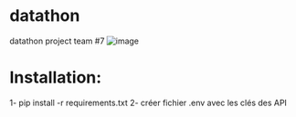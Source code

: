 # datathon
datathon project team #7
![image](https://github.com/user-attachments/assets/b24b4772-c6e7-4e63-8820-42b1b77791d3)


# Installation:
1- pip install -r requirements.txt
2- créer fichier .env avec les clés des API
